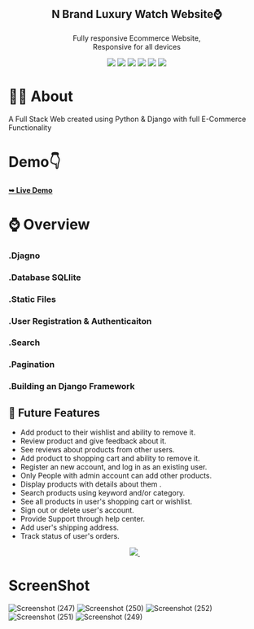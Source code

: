 
<div align="center">
  
  <h2 align="center">N Brand Luxury Watch Website⌚</h2>

  Fully responsive Ecommerce Website, <br />Responsive for all devices
  
<img src="https://img.shields.io/badge/Django-239120?logo=django&logoColor=white" />
<img src="https://img.shields.io/badge/SQL%20Server-CC2927?logo=microsoft-sql-server&logoColor=white" />
<img src="https://img.shields.io/badge/html5-E34F26?logo=html5&logoColor=white" />
<img src="https://img.shields.io/badge/css3-1572B6?logo=css3&logoColor=white" />
<img src="https://img.shields.io/badge/bootstrap-563D7C?logo=bootstrap&logoColor=white" />
<img src="https://img.shields.io/badge/Github-181717?logo=github&logoColor=white" />
  
</div>

#  👨‍💻 About
A Full Stack Web created using Python & Django with full E-Commerce Functionality
<br>

#  Demo👇
 <a href="https://nazimnazar.pythonanywhere.com/"><strong>➥ Live Demo</strong></a>

# ⌚ Overview
### .Djagno 
### .Database SQLlite
### .Static Files
### .User Registration & Authenticaiton
### .Search
### .Pagination
### .Building an Django  Framework 


## 🧠  Future Features

- Add product to their wishlist and ability to remove it.
- Review product and give feedback about it.
- See reviews about products from other users.
- Add product to shopping cart and ability to remove it.
- Register an new account, and log in as an existing user.
- Only People with admin account can add other products.
- Display products with details about them .
- Search products using keyword and/or category.
- See all products in user's shopping cart or wishlist.
- Sign out or delete user's account.
- Provide Support through help center.
- Add user's shipping address.
- Track status of user's orders.
<p align='center'>
    
  <a href="https://www.linkedin.com/in/nazim-n-nazar-94113b243/">
    <img src="https://img.shields.io/badge/linkedin-%230077B5.svg?&style=for-the-badge&logo=linkedin&logoColor=white" />
  </a>&nbsp;&nbsp;  
</p>


# ScreenShot
![Screenshot (247)](https://user-images.githubusercontent.com/112808009/201682209-155855fd-c7ca-4bed-aede-ac1919ada481.png)
![Screenshot (250)](https://user-images.githubusercontent.com/112808009/201682235-2b33dcc7-5e28-40f0-b6aa-5cee480f6963.png)
![Screenshot (252)](https://user-images.githubusercontent.com/112808009/201682265-31fd2d9b-632b-4aa1-98c9-bcda203933e3.png)
![Screenshot (251)](https://user-images.githubusercontent.com/112808009/201682277-b6d487dc-a6e4-4c55-ae75-f851bb3c13fb.png)
![Screenshot (249)](https://user-images.githubusercontent.com/112808009/201682296-54822a1d-3e41-427f-a3e7-bce91523ec2a.png)
